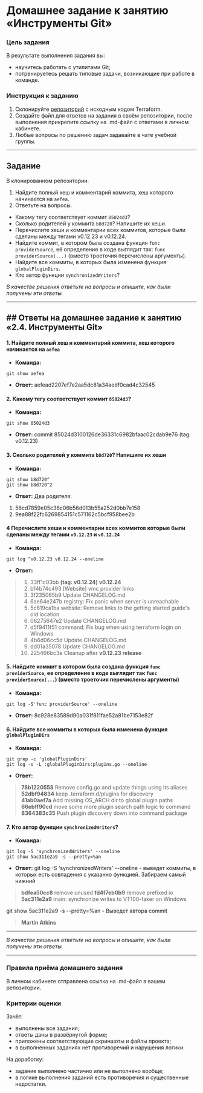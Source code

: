# Домашнее задание к занятию «Инструменты Git»

### Цель задания

В результате выполнения задания вы:

* научитесь работать с утилитами Git;
* потренируетесь решать типовые задачи, возникающие при работе в команде. 

### Инструкция к заданию

1. Склонируйте [репозиторий](https://github.com/hashicorp/terraform) с исходным кодом Terraform.
2. Создайте файл для ответов на задания в своём репозитории, после выполнения прикрепите ссылку на .md-файл с ответами в личном кабинете.
3. Любые вопросы по решению задач задавайте в чате учебной группы.

------

## Задание

В клонированном репозитории:

1. Найдите полный хеш и комментарий коммита, хеш которого начинается на `aefea`.
2. Ответьте на вопросы.

* Какому тегу соответствует коммит `85024d3`?
* Сколько родителей у коммита `b8d720`? Напишите их хеши.
* Перечислите хеши и комментарии всех коммитов, которые были сделаны между тегами  v0.12.23 и v0.12.24.
* Найдите коммит, в котором была создана функция `func providerSource`, её определение в коде выглядит так: `func providerSource(...)` (вместо троеточия перечислены аргументы).
* Найдите все коммиты, в которых была изменена функция `globalPluginDirs`.
* Кто автор функции `synchronizedWriters`?

*В качестве решения ответьте на вопросы и опишите, как были получены эти ответы.*

------

## ## Ответы на домашнее задание к занятию «2.4. Инструменты Git»


#### **1.** Найдите полный хеш и комментарий коммита, хеш которого начинается на `aefea`

- **Команда:** 
```
git show aefea
```
- **Ответ:** 
aefead2207ef7e2aa5dc81a34aedf0cad4c32545

#### **2.** Какому тегу соответствует коммит `85024d3`?

- **Команда:** 
```
git show 85024d3
```
- **Ответ:** 
commit 85024d3100126de36331c6982bfaac02cdab9e76 (tag: v0.12.23)


#### **3.** Сколько родителей у коммита `b8d720`? Напишите их хеши

- **Команда:** 
```
git show b8d720^
git show b8d720^2
```
- **Ответ:**
Два родителя:
1. 56cd7859e05c36c06b56d013b55a252d0bb7e158
1. 9ea88f22fc6269854151c571162c5bcf958bee2b


#### **4** Перечислите хеши и комментарии всех коммитов которые были сделаны между тегами `v0.12.23` и `v0.12.24`

- **Команда:** 
```
git log ^v0.12.23 v0.12.24 --oneline
```

- **Ответ:**
> 1. 33ff1c03bb **(tag: v0.12.24) v0.12.24**
> 2. b14b74c493 [Website] vmc provider links
> 1. 3f235065b9 Update CHANGELOG.md
> 2. 6ae64e247b registry: Fix panic when server is unreachable
> 1. 5c619ca1ba website: Remove links to the getting started guide's old location
> 1. 06275647e2 Update CHANGELOG.md
> 1. d5f9411f51 command: Fix bug when using terraform login on Windows
> 1. 4b6d06cc5d Update CHANGELOG.md
> 1. dd01a35078 Update CHANGELOG.md
> 1. 225466bc3e Cleanup after **v0.12.23 release**



#### **5.** Найдите коммит в котором была создана функция `func providerSource`, ее определение в коде выглядит так `func providerSource(...`) (вместо троеточия перечислены аргументы)

- **Команда:** 
```
git log -S'func providerSource' --oneline
```
- **Ответ:** 
8c928e83589d90a031f811fae52a81be7153e82f


#### **6.** Найдите все коммиты в которых была изменена функция `globalPluginDirs`

- **Команда:** 
```
git grep -c 'globalPluginDirs'
git log -s -L :globalPluginDirs:plugins.go --oneline
```
- **Ответ:**
> **78b1220558** Remove config.go and update things using its aliases  
> **52dbf94834** keep .terraform.d/plugins for discovery  
> **41ab0aef7a** Add missing OS_ARCH dir to global plugin paths  
> **66ebff90cd** move some more plugin search path logic to command  
> **8364383c35** Push plugin discovery down into command package  


#### **7.** Кто автор функции `synchronizedWriters`?

- **Команда:** 
```
git log -S 'synchronizedWriters' --oneline
git show 5ac311e2a9 -s --pretty=%an
```

- **Ответ:** 
git log -S 'synchronizedWriters' --oneline - выведет коммиты, в которых есть совпадения с указанно функцией. Забираем самый нижний

> **bdfea50cc8** remove unused
> **fd4f7eb0b9** remove prefixed io
> **5ac311e2a9** main: synchronize writes to VT100-faker on Windows

git show 5ac311e2a9 -s --pretty=%an -  Выведет автора commit
> **Martin Atkins**

---

*В качестве решения ответьте на вопросы и опишите, как были получены эти ответы.*

---

### Правила приёма домашнего задания

В личном кабинете отправлена ссылка на .md-файл в вашем репозитории.

### Критерии оценки

Зачёт:

* выполнены все задания;
* ответы даны в развёрнутой форме;
* приложены соответствующие скриншоты и файлы проекта;
* в выполненных заданиях нет противоречий и нарушения логики.

На доработку:

* задание выполнено частично или не выполнено вообще;
* в логике выполнения заданий есть противоречия и существенные недостатки.
